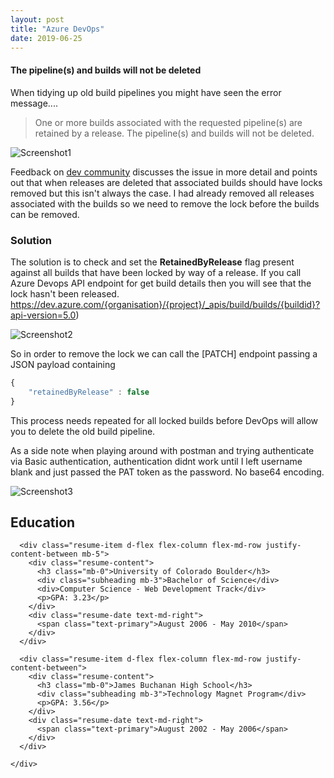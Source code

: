 ```yaml
---
layout: post
title: "Azure DevOps"
date: 2019-06-25
---
```


#### The pipeline(s) and builds will not be deleted
When tidying up old build pipelines you might have seen the error message....
>One or more builds associated with the requested pipeline(s) are retained by a release. The pipeline(s) and builds will not be deleted.

![Screenshot1](../../../2019-06-25/1.PNG)

Feedback on [dev community](https://developercommunity.visualstudio.com/content/problem/442784/one-or-more-builds-associated-with-the-requested-p.html) discusses the issue in more detail and points out that when releases are deleted that associated builds should have locks removed but this isn't always the case.  I had already removed all releases associated with the builds so we need to remove the lock before the builds can be removed.


### Solution

The solution is to check and set the **RetainedByRelease** flag present against all builds that have been locked by way of a release.
If you call Azure Devops API endpoint for get build details then you will see that the lock hasn't been released. 
https://dev.azure.com/{organisation}/{project}/_apis/build/builds/{buildid}?api-version=5.0) 


![Screenshot2](../../../2019-06-25/4.PNG)


So in order to remove the lock we can call the [PATCH] endpoint passing a JSON payload containing 
```javascript
{
    "retainedByRelease" : false
}
```
This process needs repeated for all locked builds before DevOps will allow you to delete the old build pipeline. 

As a side note when playing around with postman and trying authenticate via Basic authentication, authentication didnt work until I left username blank and just passed the PAT token as the password.  No base64 encoding.

![Screenshot3](../../../2019-06-25/5.PNG)


<section class="resume-section p-3 p-lg-5 d-flex align-items-center" id="education">
    <div class="w-100">
      <h2 class="mb-5">Education</h2>

      <div class="resume-item d-flex flex-column flex-md-row justify-content-between mb-5">
        <div class="resume-content">
          <h3 class="mb-0">University of Colorado Boulder</h3>
          <div class="subheading mb-3">Bachelor of Science</div>
          <div>Computer Science - Web Development Track</div>
          <p>GPA: 3.23</p>
        </div>
        <div class="resume-date text-md-right">
          <span class="text-primary">August 2006 - May 2010</span>
        </div>
      </div>

      <div class="resume-item d-flex flex-column flex-md-row justify-content-between">
        <div class="resume-content">
          <h3 class="mb-0">James Buchanan High School</h3>
          <div class="subheading mb-3">Technology Magnet Program</div>
          <p>GPA: 3.56</p>
        </div>
        <div class="resume-date text-md-right">
          <span class="text-primary">August 2002 - May 2006</span>
        </div>
      </div>

    </div>
  </section>